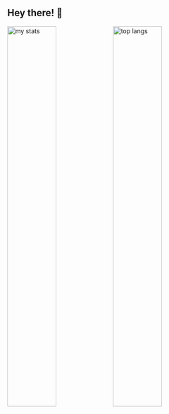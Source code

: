 ## Hey there! 👋

<img alt="my stats" align="left" width="47%" src="https://github-readme-stats.vercel.app/api?username=leopers&theme=tokyonight"/>
<img alt="top langs" align="left" width="47%" src="https://github-readme-stats.vercel.app/api/top-langs/?username=leopers&layout=compact&theme=tokyonight"/>
